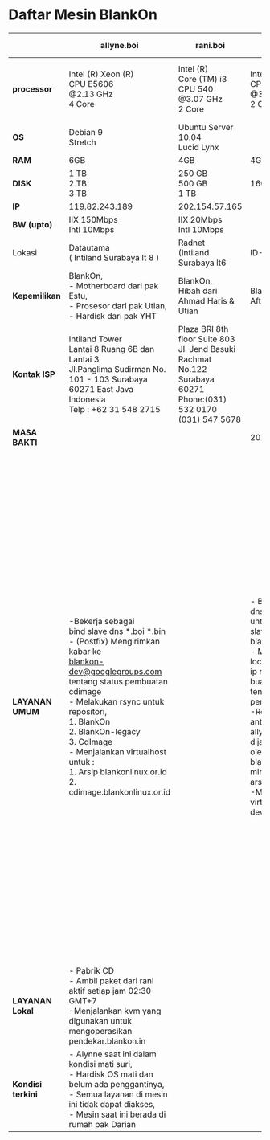# Daftar Mesin BlankOn


|    |   **allyne.boi**   |    **rani.boi**   | **marya.boi** <br/>  Pensiun   |  **waljinah.boi**  | **yeyen.boi** <br/> Pensiun |   **waw.boi** | **cahyono.bin** <br/> Pensiun |  
|---------------|---------------|-----------------|------------------|----------------|-------------------|---------------|----------------------|  
|**processor**  |  Intel (R) Xeon (R) <br/> CPU E5606  <br/> @2.13 GHz <br/> 4 Core | Intel (R) <br/> Core (TM) i3 <br/> CPU 540 <br/> @3.07 GHz <br/> 2 Core  | Intel (R) Xeon (R) <br/> CPU 5160 <br/> @3.00 GHz <br/> 2 Core | Intel (R) Atom (TM) <br/> CPU D525 <br/> @1.80 GHz <br/> 2 Core  | Intel (R)  <br/> Core(TM) 2 Duo <br/> CPU 4300 <br/> @1.80 GHz <br/> 2 Core |  Raspberry Pi <br/> type B <br/> ARM 11 <br/> @700 MHz  |  Intel <br/> 8 Core  |  
|     **OS**   |  Debian 9 <br/> Stretch | Ubuntu Server 10.04 <br/> Lucid Lynx      |   | Debian 6 <br/>    | BlankOn 8.0 Rote  | BlankOn Raspberry   || Debian 7 <br/> Wheezy      |
|    **RAM**  | 6GB  | 4GB | 4GB  | 4GB  | 6GB  | 256MB  | 6GB               |  
|   **DISK**  |1 TB <br/> 2 TB <br/> 3 TB | 250 GB <br/> 500 GB <br/> 1 TB | 160 GB | 32 GB   | 320 GB <br/> 320 GB |   |     |  
|       **IP**    | 119.82.243.189 | 202.154.57.165 |  | 103.28.22.8 | 202.6.233.56 | 202.162.202.210 | 203.34.118.58  
|   **BW (upto)**     | IIX 150Mbps <br/> Intl 10Mbps | IIX 20Mbps <br/> Intl 10Mbps | | IIX 100Mbps <br/> Intl 2Mbps| IIX 50Mbps <br/> Intl 512Kbps  | IIX 1Mbps  <br/>Intl 1Mbps |  |  
|     Lokasi      | Datautama <br/> ( Intiland  Surabaya lt 8 )  | Radnet <br/> (Intiland <br/> Surabaya lt6 | ID-SIRTII  | Soerabaia <br/> Networks <br/> Gedung Tifa  | Padinet <br/> IDCD3 <br/> Jakarta | Nusanet <br/> Graha Pena | ID-SIRTII <br/> (Containner)       |
|**Kepemilikan**  |BlankOn, <br/>- Motherboard dari pak Estu,<br/>- Prosesor dari pak Utian,<br/>- Hardisk dari pak YHT | BlankOn, <br/> Hibah dari Ahmad Haris & Utian| BlankOn <br/> Aftian | Pinjam Pakai <br/> ID-SIRTI | Pinjam Pakai <br/> Soerabaia Networks | BlankOn  | Hibah <br/> Rockybars.com | Pinjam Pakai <br/> ID-SIRTII - Utian   |
|**Kontak ISP**   | Intiland Tower <br/> Lantai 8 Ruang 6B dan <br/> Lantai 3 <br/> Jl.Panglima Sudirman  No. 101 - 103 Surabaya <br/> 60271 East Java Indonesia <br/> Telp : +62 31 548 2715  | Plaza BRI 8th floor  Suite 803 <br/> Jl. Jend Basuki Rachmat  No.122 Surabaya 60271 <br/> Phone:(031) 532 0170 <br/> (031) 547 5678  |   | Gedung Artha Graha lt 26 <br/> Jl. Jend Sudirman <br/> Kav. 52-53 <br/> Senayan, Kebayoran Baru  Jakarta Selatan 12190 <br/> DKI Jakarta | Jl. Mayjen Sungkono 83, <br/> Surabaya 60242, Indonesia <br/> Telepon : 031-5616330 <br/> Email : info@padi.net.id| Intiland Tower 11th <br/> Floor Suite 1D <br/> Jl Panglima Sudirman 101-103 <br/> Surabaya 60271 <br/> Phone : +6231 547 3838 Fax : +6231 547 3939 |                           |
| **MASA BAKTI**  |  |  |  2010-24/02/2013 | | 2008 - 3/08/2014   |    |                   |
|**LAYANAN UMUM**| -Bekerja sebagai <br/> bind slave dns *.boi *.bin <br/> - (Postfix) Mengirimkan kabar ke <br/> blankon-dev@googlegroups.com <br/> tentang status pembuatan cdimage <br/> - Melakukan rsync untuk repositori, <br/> 1. BlankOn <br/> 2. BlankOn-legacy <br/> 3. CdImage <br/> - Menjalankan virtualhost untuk : <br/> 1. Arsip blankonlinux.or.id <br/> 2. cdimage.blankonlinux.or.id |  | - Bekerja sebagai dns master <br/> untuk blankon.in,dan <br/> slave untuk blankonlinux.or.id <br/> - Melayani nfs untuk local <br/> ip repo buaya.klas.or.id <br/> tentang status pembuatan cdimage <br/> -Replikasi repository antara server <br/> allyne dengan rani, dijalankan <br/> oleh srip mirror-blankon.sh <br/> mirror cdimage & arsip <br/> -Menjalankan virtualhost untuk <br/> dev.blankonlinux.or.id | - Kumpulan sistem irgsh, terdiri : <br/> 1. Web irgsh -digunakan untuk <br/> interaksi dengan tim pemaket <br/> 2.taskinit -menerima input dari <br/>  web dan menyebarkan tugas  pembangunan <br/>  celeryd+rabbitmq -distributor <br/> pesan ke mesin-mesin pembangun <br/> -Bekerja sebagai server web, <br/> menjalankan virtualhost berikut : <br/> 1. aku.blankonlinux.or.id <br/> 2. arsip.blankonlinux.or.id <br/> 3. www.blankonlinux.or.id <br/> 4. changelogs.blankonlinux.or.id <br/> 5. waljinah.blankonlinux.or.id <br/> 6. waljinah.blankon.id <br/> 7. di.blankon.in <br/> 8. www.blankon.in <br/> 9. ayo.semuanya.di.blankon.in <br/> 10. forum.blankonlinux.or.id <br/> 11. i15n.blankonlinux.or.id <br/> 12. irclog.blankon.in <br/> 13. irgsh.blankonlinux.or.id <br/> 14. p.blankon.in <br/> 15. irgsh2.blankonlinux.or.id <br/> 16. konf.blankonlinux.or.id <br/> 17. konf2010.blankonlinux.or.id <br/> 18. konf2011.blankonlinux.or.id <br/> 19. konf2012.blankonlinux.or.id <br/> 20. manokwari.blankonlinux.or.id <br/> 21. sajadah.blankonlinux.or.id <br/> 22. security.blankonlinux.or.id <br/> 23. serambi.blankonlinux.or.id <br/> 24. tempel.blankon.in <br/> 25. w.blankon.in <br/> 26. waw.bin <br/> 27. panduan.boi | | -Bekerja sebagai server web <br/> menjalankan virtualhost WAW.blankon.in |  -Bekerja sebagai server web <br/> menjalankan virtualhost <br/> WAW.blankon.in |-Bekerja sebagai server <br/> web Menjalankan <b> virtualhost peduli.boi <br/>  - Bekerja sebagai mesin <b> riset (tester & builder)  |
|**LAYANAN Lokal** | - Pabrik CD <br/> - Ambil paket dari rani aktif setiap jam 02:30 GMT+7 <br/>-Menjalankan kvm yang digunakan untuk mengoperasikan pendekar.blankon.in|    |   | |  |                   |
|**Kondisi terkini** | - Alynne saat ini dalam kondisi mati suri, <br/>- Hardisk OS mati dan belum ada penggantinya, <br/>- Semua layanan di mesin ini tidak dapat diakses, <br/>- Mesin saat ini berada di rumah pak Darian |    |   | |  |                   |
